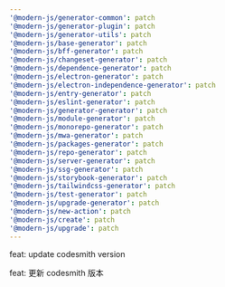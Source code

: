 ```yaml
---
'@modern-js/generator-common': patch
'@modern-js/generator-plugin': patch
'@modern-js/generator-utils': patch
'@modern-js/base-generator': patch
'@modern-js/bff-generator': patch
'@modern-js/changeset-generator': patch
'@modern-js/dependence-generator': patch
'@modern-js/electron-generator': patch
'@modern-js/electron-independence-generator': patch
'@modern-js/entry-generator': patch
'@modern-js/eslint-generator': patch
'@modern-js/generator-generator': patch
'@modern-js/module-generator': patch
'@modern-js/monorepo-generator': patch
'@modern-js/mwa-generator': patch
'@modern-js/packages-generator': patch
'@modern-js/repo-generator': patch
'@modern-js/server-generator': patch
'@modern-js/ssg-generator': patch
'@modern-js/storybook-generator': patch
'@modern-js/tailwindcss-generator': patch
'@modern-js/test-generator': patch
'@modern-js/upgrade-generator': patch
'@modern-js/new-action': patch
'@modern-js/create': patch
'@modern-js/upgrade': patch
---
```


feat: update codesmith version

feat: 更新 codesmith 版本
